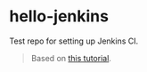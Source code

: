 # hello-jenkins
Test repo for setting up Jenkins CI.

> Based on [this tutorial](https://medium.com/@mosheezderman/how-to-set-up-ci-cd-pipeline-for-a-node-js-app-with-jenkins-c51581cc783c).
